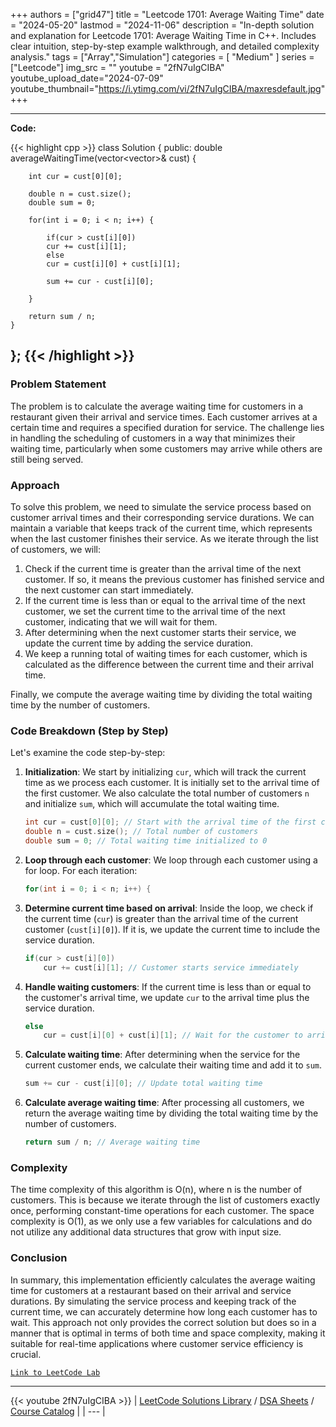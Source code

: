 
+++
authors = ["grid47"]
title = "Leetcode 1701: Average Waiting Time"
date = "2024-05-20"
lastmod = "2024-11-06"
description = "In-depth solution and explanation for Leetcode 1701: Average Waiting Time in C++. Includes clear intuition, step-by-step example walkthrough, and detailed complexity analysis."
tags = ["Array","Simulation"]
categories = [
    "Medium"
]
series = ["Leetcode"]
img_src = ""
youtube = "2fN7uIgCIBA"
youtube_upload_date="2024-07-09"
youtube_thumbnail="https://i.ytimg.com/vi/2fN7uIgCIBA/maxresdefault.jpg"
+++



---
**Code:**

{{< highlight cpp >}}
class Solution {
public:
    double averageWaitingTime(vector<vector<int>>& cust) {
        
        int cur = cust[0][0];
        
        double n = cust.size();
        double sum = 0;
        
        for(int i = 0; i < n; i++) {
            
            if(cur > cust[i][0])
            cur += cust[i][1];
            else
            cur = cust[i][0] + cust[i][1];
            
            sum += cur - cust[i][0];
            
        }
        
        return sum / n;
    }
};
{{< /highlight >}}
---

### Problem Statement

The problem is to calculate the average waiting time for customers in a restaurant given their arrival and service times. Each customer arrives at a certain time and requires a specified duration for service. The challenge lies in handling the scheduling of customers in a way that minimizes their waiting time, particularly when some customers may arrive while others are still being served.

### Approach

To solve this problem, we need to simulate the service process based on customer arrival times and their corresponding service durations. We can maintain a variable that keeps track of the current time, which represents when the last customer finishes their service. As we iterate through the list of customers, we will:

1. Check if the current time is greater than the arrival time of the next customer. If so, it means the previous customer has finished service and the next customer can start immediately.
2. If the current time is less than or equal to the arrival time of the next customer, we set the current time to the arrival time of the next customer, indicating that we will wait for them.
3. After determining when the next customer starts their service, we update the current time by adding the service duration.
4. We keep a running total of waiting times for each customer, which is calculated as the difference between the current time and their arrival time.

Finally, we compute the average waiting time by dividing the total waiting time by the number of customers.

### Code Breakdown (Step by Step)

Let's examine the code step-by-step:

1. **Initialization**: We start by initializing `cur`, which will track the current time as we process each customer. It is initially set to the arrival time of the first customer. We also calculate the total number of customers `n` and initialize `sum`, which will accumulate the total waiting time.

    ```cpp
    int cur = cust[0][0]; // Start with the arrival time of the first customer
    double n = cust.size(); // Total number of customers
    double sum = 0; // Total waiting time initialized to 0
    ```

2. **Loop through each customer**: We loop through each customer using a for loop. For each iteration:

    ```cpp
    for(int i = 0; i < n; i++) {
    ```

3. **Determine current time based on arrival**: Inside the loop, we check if the current time (`cur`) is greater than the arrival time of the current customer (`cust[i][0]`). If it is, we update the current time to include the service duration.

    ```cpp
    if(cur > cust[i][0])
        cur += cust[i][1]; // Customer starts service immediately
    ```

4. **Handle waiting customers**: If the current time is less than or equal to the customer's arrival time, we update `cur` to the arrival time plus the service duration.

    ```cpp
    else
        cur = cust[i][0] + cust[i][1]; // Wait for the customer to arrive
    ```

5. **Calculate waiting time**: After determining when the service for the current customer ends, we calculate their waiting time and add it to `sum`.

    ```cpp
    sum += cur - cust[i][0]; // Update total waiting time
    ```

6. **Calculate average waiting time**: After processing all customers, we return the average waiting time by dividing the total waiting time by the number of customers.

    ```cpp
    return sum / n; // Average waiting time
    ```

### Complexity

The time complexity of this algorithm is O(n), where n is the number of customers. This is because we iterate through the list of customers exactly once, performing constant-time operations for each customer. The space complexity is O(1), as we only use a few variables for calculations and do not utilize any additional data structures that grow with input size.

### Conclusion

In summary, this implementation efficiently calculates the average waiting time for customers at a restaurant based on their arrival and service durations. By simulating the service process and keeping track of the current time, we can accurately determine how long each customer has to wait. This approach not only provides the correct solution but does so in a manner that is optimal in terms of both time and space complexity, making it suitable for real-time applications where customer service efficiency is crucial.

[`Link to LeetCode Lab`](https://leetcode.com/problems/average-waiting-time/description/)

---
{{< youtube 2fN7uIgCIBA >}}
| [LeetCode Solutions Library](https://grid47.xyz/leetcode/) / [DSA Sheets](https://grid47.xyz/sheets/) / [Course Catalog](https://grid47.xyz/courses/) |
| --- |
